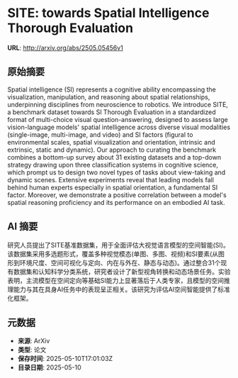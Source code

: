 # SITE: towards Spatial Intelligence Thorough Evaluation

**URL**: http://arxiv.org/abs/2505.05456v1

## 原始摘要

Spatial intelligence (SI) represents a cognitive ability encompassing the
visualization, manipulation, and reasoning about spatial relationships,
underpinning disciplines from neuroscience to robotics. We introduce SITE, a
benchmark dataset towards SI Thorough Evaluation in a standardized format of
multi-choice visual question-answering, designed to assess large
vision-language models' spatial intelligence across diverse visual modalities
(single-image, multi-image, and video) and SI factors (figural to environmental
scales, spatial visualization and orientation, intrinsic and extrinsic, static
and dynamic). Our approach to curating the benchmark combines a bottom-up
survey about 31 existing datasets and a top-down strategy drawing upon three
classification systems in cognitive science, which prompt us to design two
novel types of tasks about view-taking and dynamic scenes. Extensive
experiments reveal that leading models fall behind human experts especially in
spatial orientation, a fundamental SI factor. Moreover, we demonstrate a
positive correlation between a model's spatial reasoning proficiency and its
performance on an embodied AI task.


## AI 摘要

研究人员提出了SITE基准数据集，用于全面评估大视觉语言模型的空间智能(SI)。该数据集采用多选题形式，覆盖多种视觉模态(单图、多图、视频)和SI要素(从图形到环境尺度、空间可视化与定向、内在与外在、静态与动态)。通过整合31个现有数据集和认知科学分类系统，研究者设计了新型视角转换和动态场景任务。实验表明，主流模型在空间定向等基础SI能力上显著落后于人类专家，且模型的空间推理能力与其在具身AI任务中的表现呈正相关。该研究为评估AI空间智能提供了标准化框架。

## 元数据

- **来源**: ArXiv
- **类型**: 论文
- **保存时间**: 2025-05-10T17:01:03Z
- **目录日期**: 2025-05-10
